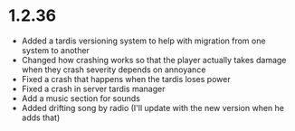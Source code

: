 # 1.2.36
- Added a tardis versioning system to help with migration from one system to another
- Changed how crashing works so that the player actually takes damage when they crash severity depends on annoyance
- Fixed a crash that happens when the tardis loses power
- Fixed a crash in server tardis manager
- Add a music section for sounds
- Added drifting song by radio (I'll update with the new version when he adds that)
